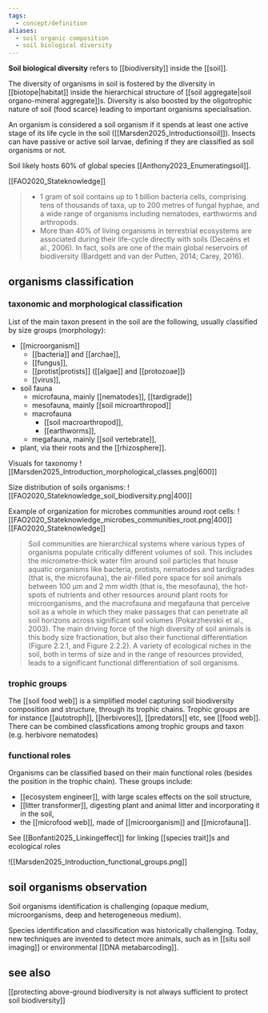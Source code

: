 ```yaml
---
tags:
  - concept/definition
aliases:
  - soil organic composition
  - soil biological diversity
---
```

**Soil biological diversity** refers to [[biodiversity]] inside the [[soil]].

The diversity of organisms in soil is fostered by the diversity in [[biotope|habitat]] inside the hierarchical structure of [[soil aggregate|soil organo-mineral aggregate]]s. Diversity is also boosted by the oligotrophic nature of soil (food scarce) leading to important organisms specialisation.

An organism is considered a soil organism if it spends at least one active stage of its life cycle in the soil ([[Marsden2025_Introductionsoil]]). Insects can have passive or active soil larvae, defining if they are classified as soil organisms or not.

Soil likely hosts 60% of global species [[Anthony2023_Enumeratingsoil]].

[[FAO2020_Stateknowledge]]
> - 1 gram of soil contains up to 1 billion bacteria cells, comprising tens of thousands of taxa, up to 200 metres of fungal hyphae, and a wide range of organisms including nematodes, earthworms and arthropods.
> - More than 40% of living organisms in terrestrial ecosystems are associated during their life-cycle directly with soils (Decaëns et al., 2006). In fact, soils are one of the main global reservoirs of biodiversity (Bardgett and van der Putten, 2014; Carey, 2016).

## organisms classification
### taxonomic and morphological classification
List of the main taxon present in the soil are the following, usually classified by size groups (morphology):
- [[microorganism]]
	- [[bacteria]] and [[archae]],
	- [[fungus]],
	- [[protist|protists]] ([[algae]] and [[protozoae]])
	- [[virus]],
- soil fauna
	- microfauna, mainly [[nematodes]], [[tardigrade]]
	- mesofauna, mainly [[soil microarthropod]]
	- macrofauna
		- [[soil macroarthropod]],
		- [[earthworms]],
	- megafauna, mainly [[soil vertebrate]],
- plant, via their roots and the [[rhizosphere]].

Visuals for taxonomy
![[Marsden2025_Introduction_morphological_classes.png|600]]

Size distribution of soils organisms:
![[FAO2020_Stateknowledge_soil_biodiversity.png|400]]

Example of organization for microbes communities around root cells:
![[FAO2020_Stateknowledge_microbes_communities_root.png|400]]
[[FAO2020_Stateknowledge]]
> Soil communities are hierarchical systems where various types of organisms populate critically different volumes of soil. This includes the micrometre-thick water film around soil particles that house aquatic organisms like bacteria, protists, nematodes and tardigrades (that is, the microfauna), the air-filled pore space for soil animals between 100 μm and 2 mm width (that is, the mesofauna), the hot-spots of nutrients and other resources around plant roots for microorganisms, and the macrofauna and megafauna that perceive soil as a whole in which they make passages that can penetrate all soil horizons across significant soil volumes (Pokarzhevskii et al., 2003). The main driving force of the high diversity of soil animals is this body size fractionation, but also their functional differentiation (Figure 2.2.1, and Figure 2.2.2). A variety of ecological niches in the soil, both in terms of size and in the range of resources provided, leads to a significant functional differentiation of soil organisms.

### trophic groups
The [[soil food web]] is a simplified model capturing soil biodiversity composition and structure, through its trophic chains.
Trophic groups are for instance [[autotroph]], [[herbivores]], [[predators]] etc, see [[food web]]. There can be combined classfications among trophic groups and taxon (e.g. herbivore nematodes)
### functional roles
Organisms can be classified based on their main functional roles (besides the position in the trophic chain). These groups include:
- [[ecosystem engineer]], with large scales effects on the soil structure,
- [[litter transformer]], digesting plant and animal litter and incorporating it in the soil,
- the [[microfood web]], made of [[microorganism]] and [[microfauna]].

See [[Bonfanti2025_Linkingeffect]] for linking [[species trait]]s and ecological roles

![[Marsden2025_Introduction_functional_groups.png]]
## soil organisms observation
Soil organisms identification is challenging (opaque medium, microorganisms, deep and heterogeneous medium). 

Species identification and classification was historically challenging. Today, new techniques are invented to detect more animals, such as in [[situ soil imaging]] or environmental [[DNA metabarcoding]].

## see also
[[protecting above-ground biodiversity is not always sufficient to protect soil biodiversity]]